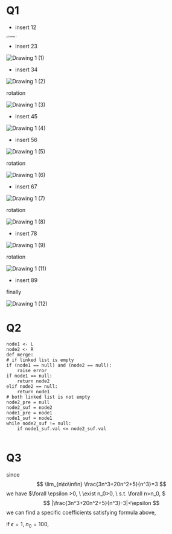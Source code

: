 # Q1

* insert 12

<img src="./assets/Drawing%201.png" alt="Drawing 1" style="zoom:33%;" />

* insert 23

![Drawing 1 (1)](./assets/Drawing%201%20(1).png)

* insert 34

![Drawing 1 (2)](./assets/Drawing%201%20(2).png)

rotation

![Drawing 1 (3)](./assets/Drawing%201%20(3).png)

* insert 45

![Drawing 1 (4)](./assets/Drawing%201%20(4).png)

* insert 56

![Drawing 1 (5)](./assets/Drawing%201%20(5).png)

rotation

![Drawing 1 (6)](./assets/Drawing%201%20(6).png)

* insert 67

![Drawing 1 (7)](./assets/Drawing%201%20(7).png)

rotation

![Drawing 1 (8)](./assets/Drawing%201%20(8).png)

* insert 78

![Drawing 1 (9)](./assets/Drawing%201%20(9).png)

rotation

![Drawing 1 (11)](./assets/Drawing%201%20(11).png)

* insert 89

finally

![Drawing 1 (12)](./assets/Drawing%201%20(12).png)

# Q2

```
node1 <- L
node2 <- R
def merge:
# if linked list is empty
if (node1 == null) and (node2 == null):
	raise error
if node1 == null:
	return node2
elif node2 == null:
	return node1
# both linked list is not empty
node2_pre = null
node2_suf = node2
node1_pre = node1
node1_suf = node1
while node2_suf != null:
	if node1_suf.val <= node2_suf.val
	

```

# Q3

since
$$
\lim_{n\to\infin}  \frac{3n^3+20n^2+5}{n^3}=3
$$
we have  $\forall \epsilon >0, \ \exist n_0>0, \ s.t. \forall n>n_0, $
$$
|\frac{3n^3+20n^2+5}{n^3}-3|<\epsilon
$$
we can find a specific coefficients satisfying formula above,

if $\epsilon=1 , \ n_0=100$,







